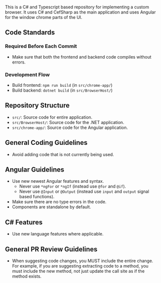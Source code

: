 This is a C# and Typescript based repository for implementing a custom browser. It uses C# and CefSharp as the main application
and uses Angular for the window chrome parts of the UI.

## Code Standards

### Required Before Each Commit
- Make sure that both the frontend and backend code compiles without errors.

### Development Flow
- Build frontend: `npm run build` (in `src/chrome-app/`)
- Build backend: `dotnet build` (in `src/BrowserHost/`)

## Repository Structure
- `src/`: Source code for entire application.
- `src/BrowserHost/`: Source code for the .NET application.
- `src/chrome-app/`: Source code for the Angular application.

## General Coding Guidelines
- Avoid adding code that is not currently being used.

## Angular Guidelines
- Use new newest Angular features and syntax.
  - Never use `*ngFor` or `*ngIf` (instead use `@for` and `@if`).
  - Never use `@Input` or `@Output` (instead use `input` and `output` signal based functions).
- Make sure there are no type errors in the code.
- Components are standalone by default.

## C# Features
- Use new language features where applicable.

## General PR Review Guidelines
- When suggesting code changes, you MUST include the entire change. For example, if you
are suggesting extracting code to a method, you must include the new method, not just update the call
site as if the method exists.